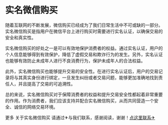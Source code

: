 # 实名微信购买

随着互联网的不断发展，微信购买已经成为了我们日常生活中不可或缺的一部分。实名微信购买是指用户在微信平台上进行购买时需要进行实名认证，以确保交易的安全和真实性。

实名微信购买的好处之一是可以有效地保护消费者的权益。通过实名认证，用户的个人信息能够得到有效保护，降低了虚假交易和欺诈行为的发生。另外，实名认证也能够有效防止未成年人进行不良消费行为，保护未成年人的合法权益。

此外，实名微信购买也能够提升交易的安全性。在进行实名认证后，用户的交易记录将与其真实身份进行绑定，一旦发生纠纷或者交易问题，能够更加准确地找到责任人，并且提高了交易的可追溯性。

总的来说，实名微信购买对于保障消费者的权益和提升交易安全性都起着非常重要的作用。作为消费者，我们应该支持并配合实名微信购买，从而共同营造一个安全、诚信的网络交易环境。

更多 关于实名微信购买 请通过✈与我们联系，感谢阅读，谢谢！[点这里联系✈](https://acc.k02.cc)